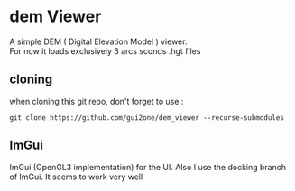 # dem Viewer
A simple DEM ( Digital Elevation Model ) viewer.     
For now it loads exclusively 3 arcs sconds .hgt files


## cloning

when cloning this git repo, don't forget to use :

    git clone https://github.com/gui2one/dem_viewer --recurse-submodules
 

## ImGui

ImGui (OpenGL3 implementation) for the UI.
Also I use the docking branch of ImGui. It seems to work very well 
